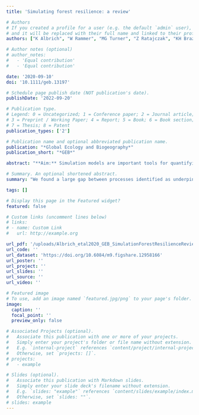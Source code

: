 ```yaml
---
title: 'Simulating forest resilience: a review'

# Authors
# If you created a profile for a user (e.g. the default `admin` user), write the username (folder name) here
# and it will be replaced with their full name and linked to their profile.
authors: ["K Albrich", "W Rammer", "MG Turner", "Z Ratajczak", "KH Braziunas", "WD Hansen", "R Seidl"]

# Author notes (optional)
# author_notes:
#   - 'Equal contribution'
#   - 'Equal contribution'

date: '2020-09-10'
doi: '10.1111/geb.13197'

# Schedule page publish date (NOT publication's date).
publishDate: '2022-09-20'

# Publication type.
# Legend: 0 = Uncategorized; 1 = Conference paper; 2 = Journal article;
# 3 = Preprint / Working Paper; 4 = Report; 5 = Book; 6 = Book section;
# 7 = Thesis; 8 = Patent
publication_types: ['2']

# Publication name and optional abbreviated publication name.
publication: "*Global Ecology and Biogeography*"
publication_short: "*GEB*"

abstract: "**Aim:** Simulation models are important tools for quantifying the resilience (i.e., persistence under changed environmental conditions) of forest ecosystems to global change. We synthesized the modelling literature on forest resilience, summarizing common models and applications in resilience research, and scrutinizing the implementation of important resilience mechanisms in these models. Models applied to assess resilience are highly diverse, and our goal was to assess how well they account for important resilience mechanisms identified in experimental and empirical research.</p> <p>**Location:** Global.</p> <p>**Time period:** 1994 to 2019.</p> <p>**Major taxa studied:** Trees.</p> <p>**Methods:** We reviewed the forest resilience literature using online databases, selecting 119 simulation modelling studies for further analysis. We identified a set of resilience mechanisms from the general resilience literature and analysed models for their representation of these mechanisms. Analyses were grouped by investigated drivers (resilience to what) and responses (resilience of what), as well as by the type of model being used.</p> <p>**Results:** Models used to study forest resilience varied widely, from analytical approaches to complex landscape simulators. The most commonly addressed questions were associated with resilience of forest cover to fire. Important resilience mechanisms pertaining to regeneration, soil processes, and disturbance legacies were explicitly simulated in only 34 to 46% of the model applications.</p> <p>**Main conclusions:** We found a large gap between processes identified as underpinning forest resilience in the theoretical and empirical literature, and those represented in models used to assess forest resilience. Contemporary forest models developed for other goals may be poorly suited for studying forest resilience during an era of accelerating change. Our results highlight the need for a new wave of model development to enhance understanding of and management for resilient forests.</p>"

# Summary. An optional shortened abstract.
summary: "We found a large gap between processes identified as underpinning forest resilience in the theoretical and empirical literature, and those represented in models used to assess forest resilience. Contemporary forest models developed for other goals may be poorly suited for studying forest resilience during an era of accelerating change."

tags: []

# Display this page in the Featured widget?
featured: false

# Custom links (uncomment lines below)
# links:
# - name: Custom Link
#   url: http://example.org

url_pdf: '/uploads/Albrich_etal2020_GEB_SimulationForestResilienceReview.pdf'
url_code: ''
url_dataset: 'https://doi.org/10.6084/m9.figshare.12958166'
url_poster: ''
url_project: ''
url_slides: ''
url_source: ''
url_video: ''

# Featured image
# To use, add an image named `featured.jpg/png` to your page's folder.
image:
  caption: ''
  focal_point: ''
  preview_only: false

# Associated Projects (optional).
#   Associate this publication with one or more of your projects.
#   Simply enter your project's folder or file name without extension.
#   E.g. `internal-project` references `content/project/internal-project/index.md`.
#   Otherwise, set `projects: []`.
# projects:
#   - example

# Slides (optional).
#   Associate this publication with Markdown slides.
#   Simply enter your slide deck's filename without extension.
#   E.g. `slides: "example"` references `content/slides/example/index.md`.
#   Otherwise, set `slides: ""`.
# slides: example
---
```


